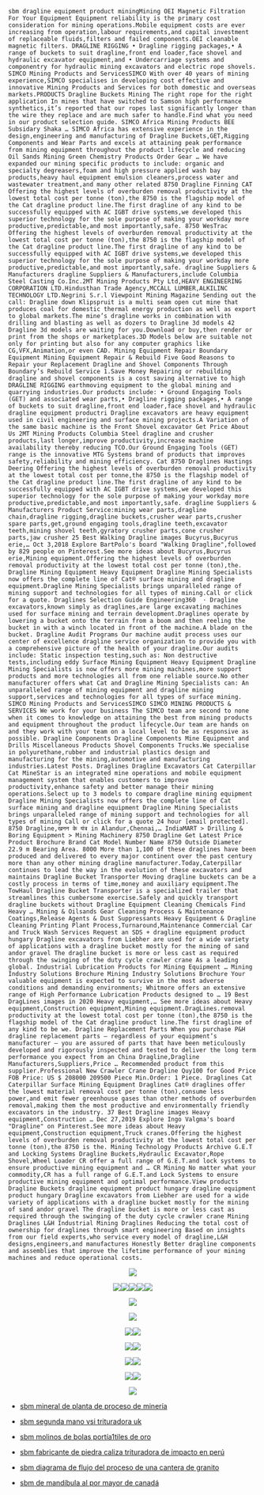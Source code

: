 
```
sbm dragline equipment product miningMining OEI Magnetic Filtration For Your Equipment Equipment reliability is the primary cost consideration for mining operations.Mobile equipment costs are ever increasing from operation,labour requirements,and capital investment of replaceable fluids,filters and failed components.OEI cleanable magnetic filters. DRAGLINE RIGGING • Dragline rigging packages,• A range of buckets to suit dragline,front end loader,face shovel and hydraulic excavator equipment,and • Undercarriage systems and componentry for hydraulic mining excavators and electric rope shovels. SIMCO Mining Products and ServicesSIMCO With over 40 years of mining experience,SIMCO specialises in developing cost effective and innovative Mining Products and Services for both domestic and overseas markets.PRODUCTS Dragline Buckets Mining The right rope for the right application In mines that have switched to Samson high performance synthetics,it’s reported that our ropes last significantly longer than the wire they replace and are much safer to handle.Find what you need in our product selection guide. SIMCO Africa Mining Products BEE Subsidary Shaka … SIMCO Africa has extensive experience in the design,engineering and manufacturing of Dragline Buckets,GET,Rigging Components and Wear Parts and excels at attaining peak performance from mining equipment throughout the product lifecycle and reducing Oil Sands Mining Green Chemistry Products Order Gear … We have expanded our mining specific products to include: organic and specialty degreasers,foam and high pressure applied wash bay products,heavy haul equipment emulsion cleaners,process water and wastewater treatment,and many other related 8750 Dragline Finning CAT Offering the highest levels of overburden removal productivity at the lowest total cost per tonne (ton),the 8750 is the flagship model of the Cat dragline product line.The first dragline of any kind to be successfully equipped with AC IGBT drive systems,we developed this superior technology for the sole purpose of making your workday more productive,predictable,and most importantly,safe. 8750 WesTrac Offering the highest levels of overburden removal productivity at the lowest total cost per tonne (ton),the 8750 is the flagship model of the Cat dragline product line.The first dragline of any kind to be successfully equipped with AC IGBT drive systems,we developed this superior technology for the sole purpose of making your workday more productive,predictable,and most importantly,safe. dragline Suppliers & Manufacturers dragline Suppliers & Manufacturers,include Columbia Steel Casting Co.Inc.2MT Mining Products Pty Ltd,HEAVY ENGINEERING CORPORATION LTD.Hindusthan Trade Agency,MCCALL LUMBER,ALKILINC TECHNOLOGY LTD.Negrini S.r.l Viewpoint Mining Magazine Sending out the call: Dragline down Klipspruit is a multi seam open cut mine that produces coal for domestic thermal energy production as well as export to global markets.The mine’s dragline works in combination with drilling and blasting as well as dozers to Dragline 3d models 42 Dragline 3d models are waiting for you.Download or buy,then render or print from the shops or marketplaces.3D Models below are suitable not only for printing but also for any computer graphics like CG,VFX,Animation,or even CAD. Mining Equipment Repair Boundary Equipment Mining Equipment Repair & Rebuild Five Good Reasons to Repair your Replacement Dragline and Shovel Components Through Boundary’s Rebuild Service 1.Save Money Repairing or rebuilding dragline and shovel components is a cost saving alternative to high DRAGLINE RIGGING earthmoving equipment to the global mining and quarrying industries.Our products include: • Ground Engaging Tools (GET) and associated wear parts,• Dragline rigging packages,• A range of buckets to suit dragline,front end loader,face shovel and hydraulic dragline equipment productri Dragline excavators are heavy equipment used in civil engineering and surface mining projects.A Variation of the same basic machine is the Front Shovel excavator Get Price About Us 2MT Mining Products Columbia Steel dragline and crusher products,last longer,improve productivity,increase machine availability thereby reducing TCO.Our Ground Engaging Tools (GET) range is the innovative MTG Systems brand of products that improves safety,reliability and mining efficiency. Cat 8750 Draglines Hastings Deering Offering the highest levels of overburden removal productivity at the lowest total cost per tonne,the 8750 is the flagship model of the Cat dragline product line.The first dragline of any kind to be successfully equipped with AC IGBT drive systems,we developed this superior technology for the sole purpose of making your workday more productive,predictable,and most importantly,safe. dragline Suppliers & Manufacturers Product Service:mining wear parts,dragline chain,dragline rigging,dragline buckets,crusher wear parts,crusher spare parts,get,ground engaging tools,dragline teeth,excavator teeth,mining shovel teeth,gyratory crusher parts,cone crusher parts,jaw crusher 25 Best Walking Dragline images Bucyrus,Bucyrus erie,… Oct 3,2018 Explore BartPolo's board "Walking Dragline",followed by 829 people on Pinterest.See more ideas about Bucyrus,Bucyrus erie,Mining equipment.Offering the highest levels of overburden removal productivity at the lowest total cost per tonne (ton),the. Dragline Mining Equipment Heavy Equipment Dragline Mining Specialists now offers the complete line of Cat® surface mining and dragline equipment.Dragline Mining Specialists brings unparalleled range of mining support and technologies for all types of mining.Call or click for a quote. Draglines Selection Guide Engineering360  · Dragline excavators,known simply as draglines,are large excavating machines used for surface mining and terrain development.Draglines operate by lowering a bucket onto the terrain from a boom and then reeling the bucket in with a winch located in front of the machine.A blade on the bucket. Dragline Audit Programs Our machine audit process uses our center of excellence dragline service organization to provide you with a comprehensive picture of the health of your dragline.Our audits include: Static inspection testing,such as: Non destructive tests,including eddy Surface Mining Equipment Heavy Equipment Dragline Mining Specialists is now offers more mining machines,more support products and more technologies all from one reliable source.No other manufacturer offers what Cat and Dragline Mining Specialists can: An unparalleled range of mining equipment and dragline mining support,services and technologies for all types of surface mining. SIMCO Mining Products and ServicesSIMCO SIMCO MINING PRODUCTS & SERVICES We work for your business The SIMCO team are second to none when it comes to knowledge on attaining the best from mining products and equipment throughout the product lifecycle.Our team are hands on and they work with your team on a local level to be as responsive as possible. Dragline Components Dragline Components Mine Equipment and Drills Miscellaneous Products Shovel Components Trucks.We specialise in polyurethane,rubber and industrial plastics design and manufacturing for the mining,automotive and manufacturing industries.Latest Posts. Draglines Dragline Excavators Cat Caterpillar Cat MineStar is an integrated mine operations and mobile equipment management system that enables customers to improve productivity,enhance safety and better manage their mining operations.Select up to 3 models to compare dragline mining equipment Dragline Mining Specialists now offers the complete line of Cat surface mining and dragline equipment Dragline Mining Specialists brings unparalleled range of mining support and technologies for all types of mining Call or click for a quote 24 hour [email protected]. 8750 Dragline,खनन के यंत्र in Alandur,Chennai,… IndiaMART > Drilling & Boring Equipment > Mining Machinery 8750 Dragline Get Latest Price Product Brochure Brand Cat Model Number Name 8750 Outside Diameter 22.9 m Bearing Area. 8000 More than 1,100 of these draglines have been produced and delivered to every major continent over the past century more than any other mining dragline manufacturer.Today,Caterpillar continues to lead the way in the evolution of these excavators and maintains Dragline Bucket Transporter Moving dragline buckets can be a costly process in terms of time,money and auxiliary equipment.The TowHaul Dragline Bucket Transporter is a specialized trailer that streamlines this cumbersome exercise.Safely and quickly transport dragline buckets without Dragline Equipment Cleaning Chemicals Find Heavy … Mining & Oilsands Gear Cleaning Process & Maintenance Coatings,Release Agents & Dust Suppressants Heavy Equipment & Dragline Cleaning Printing Plant Process,Turnaround,Maintenance Commercial Car and Truck Wash Services Request an SDS + dragline equipment product hungary Dragline excavators from Liebher are used for a wide variety of applications with a dragline bucket mostly for the mining of sand andor gravel The dragline bucket is more or less cast as required through the swinging of the duty cycle crawler crane As a leading global. Industrial Lubrication Products for Mining Equipment … Mining Industry Solutions Brochure Mining Industry Solutions Brochure Your valuable equipment is expected to survive in the most adverse conditions and demanding environments; Whitmore offers an extensive range of High Performance Lubrication Products designed to … 19 Best DragLines images in 2020 Heavy equipment,… See more ideas about Heavy equipment,Construction equipment,Mining equipment.DragLines.removal productivity at the lowest total cost per tonne (ton),the 8750 is the flagship model of the Cat dragline product line.The first dragline of any kind to be we. Dragline Replacement Parts When you purchase P&H dragline replacement parts — regardless of your equipment’s manufacturer — you are assured of parts that have been meticulously developed and rigorously inspected and tested to deliver the long term performance you expect from an China Dragline,Dragline Manufacturers,Suppliers,Price … Recommended product from this supplier.Professional New Crawler Crane Dragline Quy100 for Good Price FOB Price: US $ 208000 209500 Piece Min.Order: 1 Piece. Draglines Cat Caterpillar Surface Mining Equipment Draglines Cat® draglines offer the lowest material removal cost per tonne (ton),consume less power,and emit fewer greenhouse gases than other methods of overburden removal,making them the most productive and environmentally friendly excavators in the industry. 37 Best Dragline images Heavy equipment,Construction … Dec 27,2019 Explore Ingo Valgma's board "Dragline" on Pinterest.See more ideas about Heavy equipment,Construction equipment,Truck cranes.Offering the highest levels of overburden removal productivity at the lowest total cost per tonne (ton),the 8750 is the. Mining Technology Products Archive G.E.T and Locking Systems Dragline Buckets,Hydraulic Excavator,Rope Shovel,Wheel Loader CR offer a full range of G.E.T.and lock systems to ensure productive mining equipment and … CR Mining No matter what your commodity,CR has a full range of G.E.T.and Lock Systems to ensure productive mining equipment and optimal performance.View products Dragline Buckets dragline equipment product hungary dragline equipment product hungary Dragline excavators from Liebher are used for a wide variety of applications with a dragline bucket mostly for the mining of sand andor gravel The dragline bucket is more or less cast as required through the swinging of the duty cycle crawler crane Mining Draglines L&H Industrial Mining Draglines Reducing the total cost of ownership for draglines through smart engineering Based on insights from our field experts,who service every model of dragline,L&H designs,engineers,and manufactures Honestly Better dragline components and assemblies that improve the lifetime performance of your mining machines and reduce operational costs. 
```

<div align="center">

<a href="https://es-crusher.shibang-china.com/github&k=sbm+dragline+equipment+product+mining"><img src="https://static.shibang-china.com/es/crusher/logo.jpg"></a>

<a href="https://es-crusher.shibang-china.com/github&k=sbm+dragline+equipment+product+mining"><img src="https://static.shibang-china.com/es/crusher/index.jpg"></a><a href="https://es-crusher.shibang-china.com/material.htmlgithub&k=sbm+dragline+equipment+product+mining"><img src="https://static.shibang-china.com/es/crusher/material.jpg"></a><a href="https://es-crusher.shibang-china.com/application.htmlgithub&k=sbm+dragline+equipment+product+mining"><img src="https://static.shibang-china.com/es/crusher/application.jpg"></a><a href="https://es-crusher.shibang-china.com/aboutus.htmlgithub&k=sbm+dragline+equipment+product+mining"><img src="https://static.shibang-china.com/es/crusher/aboutus.jpg"></a><a href="https://es-crusher.shibang-china.com/contact.htmlgithub&k=sbm+dragline+equipment+product+mining"><img src="https://static.shibang-china.com/es/crusher/contact.jpg"></a>

<a href="https://es-crusher.shibang-china.com/github&k=sbm+dragline+equipment+product+mining"><img src="https://static.shibang-china.com/es/crusher/banner.jpg"></a>

<a href="https://swt.shibang-china.com/github&k=sbm+dragline+equipment+product+mining"><img src="https://static.shibang-china.com/es/crusher/text.jpg"></a>

<a href="https://swt.shibang-china.com/github&k=sbm+dragline+equipment+product+mining"><img src="https://static.shibang-china.com/es/crusher/chat.jpg"></a><a href="https://es-crusher.shibang-china.com/contact.htmlgithub&k=sbm+dragline+equipment+product+mining"><img src="https://static.shibang-china.com/es/crusher/message.jpg"></a>

<a href="https://es-crusher.shibang-china.com/products/pe.htmlgithub&k=sbm+dragline+equipment+product+mining"><img src="https://static.shibang-china.com/es/crusher/pe.jpg"></a><a href="https://es-crusher.shibang-china.com/products/pf.htmlgithub&k=sbm+dragline+equipment+product+mining"><img src="https://static.shibang-china.com/es/crusher/pf.jpg"></a>

<a href="https://es-crusher.shibang-china.com/products/hpt.htmlgithub&k=sbm+dragline+equipment+product+mining"><img src="https://static.shibang-china.com/es/crusher/hpt.jpg"></a><a href="https://es-crusher.shibang-china.com/products/vsi.htmlgithub&k=sbm+dragline+equipment+product+mining"><img src="https://static.shibang-china.com/es/crusher/vsi.jpg"></a>

<a href="https://es-crusher.shibang-china.com/products/klv.htmlgithub&k=sbm+dragline+equipment+product+mining"><img src="https://static.shibang-china.com/es/crusher/klv.jpg"></a><a href="https://es-crusher.shibang-china.com/products/portable.htmlgithub&k=sbm+dragline+equipment+product+mining"><img src="https://static.shibang-china.com/es/crusher/portable.jpg"></a>

<a href="https://swt.shibang-china.com/github&k=sbm+dragline+equipment+product+mining"><img src="https://static.shibang-china.com/es/crusher/case.jpg"></a>

</div>


* [sbm mineral de planta de proceso de minería](sbm%20mineral%20de%20planta%20de%20proceso%20de%20miner%C3%ADa.md)

* [sbm segunda mano vsi trituradora uk](sbm%20segunda%20mano%20vsi%20trituradora%20uk.md)

* [sbm molinos de bolas portía1tiles de oro](sbm%20molinos%20de%20bolas%20port%C3%ADa1tiles%20de%20oro.md)

* [sbm fabricante de piedra caliza trituradora de impacto en perú](sbm%20fabricante%20de%20piedra%20caliza%20trituradora%20de%20impacto%20en%20per%C3%BA.md)

* [sbm diagrama de flujo del proceso de una cantera de granito](sbm%20diagrama%20de%20flujo%20del%20proceso%20de%20una%20cantera%20de%20granito.md)

* [sbm de mandíbula al por mayor de canadá](sbm%20de%20mand%C3%ADbula%20al%20por%20mayor%20de%20canad%C3%A1.md)